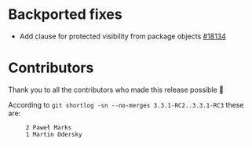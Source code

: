 # Backported fixes

- Add clause for protected visibility from package objects [#18134](https://github.com/lampepfl/dotty/pull/18134)

# Contributors

Thank you to all the contributors who made this release possible 🎉

According to `git shortlog -sn --no-merges 3.3.1-RC2..3.3.1-RC3` these are:

```
     2 Paweł Marks
     1 Martin Odersky

```
